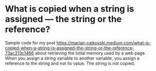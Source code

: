 # What is copied when a string is assigned — the string or the reference?

Sample code for my post https://marian-caikovski.medium.com/what-is-copied-when-a-string-is-assigned-the-string-or-the-reference-73ac213c1466 about retrieving the totlal memory used by a web page. 
When you assign a string variable to another variable, you assign a reference to the string and not its value. The string is not copied. 